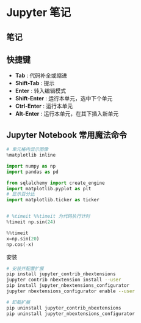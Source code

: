 # Jupyter 笔记

## 笔记

## 快捷键

- **Tab** : 代码补全或缩进
- **Shift-Tab** : 提示
- **Enter** : 转入编辑模式
- **Shift-Enter** : 运行本单元，选中下个单元
- **Ctrl-Enter** : 运行本单元
- **Alt-Enter** : 运行本单元，在其下插入新单元

## Jupyter Notebook 常用魔法命令

```python
# 单元格内显示图像
%matplotlib inline

import numpy as np
import pandas as pd

from sqlalchemy import create_engine
import matplotlib.pyplot as plt
# 显示百分比
import matplotlib.ticker as ticker


# %timeit %%timeit 为代码执行计时
%timeit np.sin(24)

%%timeit
x=np.sin(20)
np.cos(-x)
```

安装

```sh
# 安装并配置扩展
pip install jupyter_contrib_nbextensions
jupyter contrib nbextension install --user
pip install jupyter_nbextensions_configurator
jupyter nbextensions_configurator enable --user

# 卸载扩展
pip uninstall jupyter_contrib_nbextensions
pip uninstall jupyter_nbextensions_configurator
```
